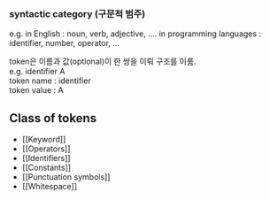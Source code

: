 ### syntactic category (구문적 범주)   
e.g. in English : noun, verb, adjective, ....
	in programming languages : identifier, number, operator, ...
<br>

token은 이름과 값(optional)이 한 쌍을 이뤄 구조를 이룸.   
e.g. identifier A     
	token name : identifier   
	token value : A   

## Class of tokens 
- [[Keyword]]
- [[Operators]]
- [[Identifiers]]
- [[Constants]]
- [[Punctuation symbols]]
- [[Whitespace]]